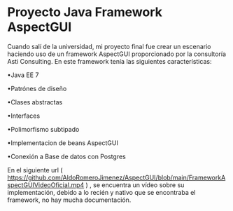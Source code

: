 # Proyecto Java Framework AspectGUI


Cuando salí de la universidad, mi proyecto final fue crear un escenario haciendo uso de un framework AspectGUI proporcionado por la consultoría Asti Consulting. En este framework tenía las siguientes características:

•Java EE 7

•Patrónes de diseño

•Clases abstractas

•Interfaces

•Polimorfismo subtipado 

•Implementacion de beans AspectGUI

•Conexión a Base de datos con Postgres

En el siguiente url ( https://github.com/AldoRomeroJimenez/AspectGUI/blob/main/FrameworkAspectGUIVideoOficial.mp4 ) , se encuentra un vídeo sobre su implementación, debido a lo recién y nativo que se encontraba el framework, no hay mucha documentación.

